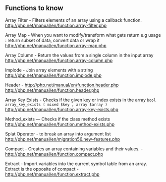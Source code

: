## Functions to know

Array Filter - Filters elements of an array using a callback function.
	http://php.net/manual/en/function.array-filter.php

Array Map - When you want to modify/transform what gets return
	e.g usage : return subset of data, convert data or wrap it
	http://php.net/manual/en/function.array-map.php

Array Column - Return the values from a single column in the input array
	http://php.net/manual/en/function.array-column.php

Implode - Join array elements with a string
	http://php.net/manual/en/function.implode.php

Header - http://php.net/manual/en/function.header.php
	http://php.net/manual/en/function.header.php

Array Key Exists - Checks if the given key or index exists in the array
	`bool array_key_exists ( mixed $key , array $array )`
	http://php.net/manual/en/function.array-key-exists.php

Method_exists — Checks if the class method exists
	http://php.net/manual/en/function.method-exists.php

Splat Operator - to break an array into argument list
	http://php.net/manual/en/migration56.new-features.php

Compact - Creates an array containing variables and their values.
	- http://php.net/manual/en/function.compact.php
	
Extract - Import variables into the current symbol table from an array. Extract is the opposite of compact
	- http://php.net/manual/en/function.extract.php

